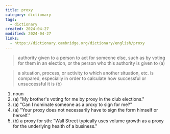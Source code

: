 ```yaml
---
title: proxy
category: dictionary
tags:
  - dictionary
created: 2024-04-27
modified: 2024-04-27
links:
  - https://dictionary.cambridge.org/dictionary/english/proxy
---
```


>authority given to a person to act for someone else, such as by voting for them in an election, or the person who this authority is given to (a)

>a situation, process, or activity to which another situation, etc. is compared, especially in order to calculate how successful or unsuccessful it is (b)

1. noun
2. (a) "My brother's voting for me by proxy in the club elections."
3. (a) "Can I nominate someone as a proxy to sign for me?"
4. (a) "Your proxy does not necessarily have to sign the form himself or herself."
5. (b) a proxy for sth: "Wall Street typically uses volume growth as a proxy for the underlying health of a business."

